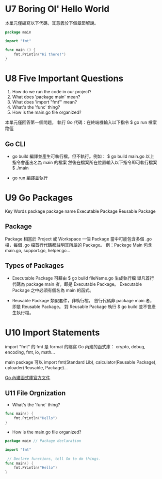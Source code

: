 # U7 Boring Ol' Hello World
本單元僅編寫以下代碼，其意義於下個章節解說。
```Go
package main

import "fmt"

func main () {
	fmt.Println("Hi there!")
}
```
# U8 Five Important Questions
1. How do we run the code in our project?
2. What does 'package main' mean?
3. What does 'import "fmt"' mean?
4. What's the 'func' thing?
5. How is the main.go file organized?

本單元僅回答第一個問題。
執行 Go 代碼：在終端機輸入以下指令 $ go run 檔案路徑

## Go CLI
- go build
編譯並產生可執行檔，但不執行。例如：
 $ go build main.go
以上指令會產出名為 main 的檔案
然後在檔案所在位置輸入以下指令即可執行檔案
 $ ./main

- go run
編譯並執行
# U9 Go Packages
Key Words
package
package name
Executable Package
Reusable Package

## Package
Package 相當於 Project 或 Workspace
一個 Package 當中可能包含多個 .go 檔，每個 .go 檔首行代碼都註明其所屬的 Package。
例：Package Main 包含 main.go, support.go, helper.go...


## Types of Packages
- Executable Package
可藉由 $ go build fileName.go 生成執行檔
舉凡首行代碼為 package main 者，即是 Executable Package。
Executable Package 之中必須有個名為 main 的函式。

- Reusable Package
類似套件，非執行檔。
首行代碼非 package main 者，即是 Reusable Package。
對 Reusable Package 執行 $ go build 並不會產生執行檔。

# U10 Import Statements
import "fmt" 的 fmt 是 format 的縮寫
Go 內建的函式庫：
crypto, debug, encoding, fmt, io, math...

main package 可以 import fmt(Standard Lib), calculator(Reusable Package), uploader(Reusable, Package)...

[Go 內建函式庫官方文件](https://pkg.go.dev/std)

## U11 File Orgnization
- What's the 'func' thing?
```Go
func main() {
    fmt.Println("Hello")
}
```
- How is the main.go file organized?
```Go
package main // Package declaration

import "fmt"
 
 // Declare functions, tell Go to do things.
func main() {
    fmt.Println("Hello")
}
```

